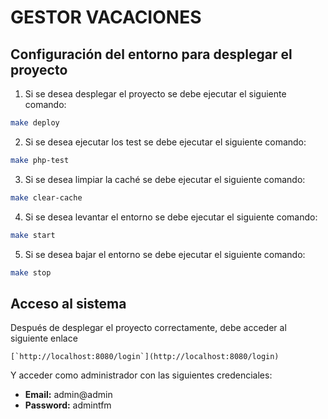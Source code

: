 # GESTOR VACACIONES

## Configuración del entorno para desplegar el proyecto
1. Si se desea desplegar el proyecto se debe ejecutar el siguiente comando:

```bash
make deploy
```

2. Si se desea ejecutar los test se debe ejecutar el siguiente comando:

```bash
make php-test
```

3. Si se desea limpiar la caché se debe ejecutar el siguiente comando:

```bash
make clear-cache
```

4. Si se desea levantar el entorno se debe ejecutar el siguiente comando:

```bash
make start
```

5. Si se desea bajar el entorno se debe ejecutar el siguiente comando:

```bash
make stop
```

## Acceso al sistema

Después de desplegar el proyecto correctamente, debe acceder al siguiente enlace
```
[`http://localhost:8080/login`](http://localhost:8080/login)
```
Y acceder como administrador con las siguientes credenciales:
* **Email:** admin@admin
* **Password:** admintfm
